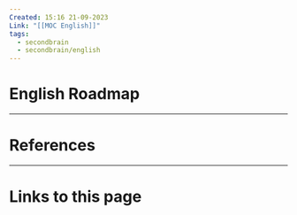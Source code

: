 ```yaml
---
Created: 15:16 21-09-2023
Link: "[[MOC English]]"
tags:
  - secondbrain
  - secondbrain/english
---
```


# English Roadmap







--- 
# References



--- 
# Links to this page

